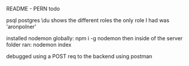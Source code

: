 README - PERN todo

psql postgres
\du
    shows the different roles
the only role I had was 'aronpolner'

installed nodemon globally: npm i -g nodemon
then inside of the server folder ran: nodemon index

debugged using a POST req to the backend using postman